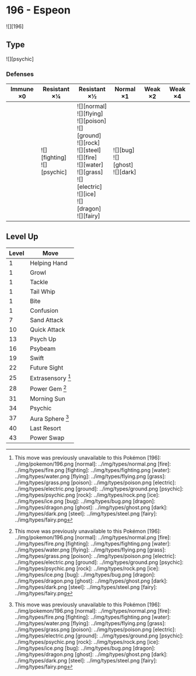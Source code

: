 # 196 - Espeon
![][196]

## Type

![][psychic]

### Defenses

Immune ×0 | Resistant ×¼ | Resistant ×½ | Normal ×1 | Weak ×2 | Weak ×4
---       | ---          | ---          | ---       | ---     | ---
| | ![][fighting]<br> ![][psychic]<br> | ![][normal]<br> ![][flying]<br> ![][poison]<br> ![][ground]<br> ![][rock]<br> ![][steel]<br> ![][fire]<br> ![][water]<br> ![][grass]<br> ![][electric]<br> ![][ice]<br> ![][dragon]<br> ![][fairy]<br> | ![][bug]<br> ![][ghost]<br> ![][dark]<br> | | 

## Level Up

Level | Move
---   | ---
  1   | Helping Hand
  1   | Growl
  1   | Tackle
  1   | Tail Whip
  1   | Bite
  1   | Confusion
  7   | Sand Attack
 10   | Quick Attack
 13   | Psych Up
 16   | Psybeam
 19   | Swift
 22   | Future Sight
 25   | Extrasensory [^1]
 28   | Power Gem [^1]
 31   | Morning Sun
 34   | Psychic
 37   | Aura Sphere [^1]
 40   | Last Resort
 43   | Power Swap

[^1]: This move was previously unavailable to this Pokémon
[196]: ../img/pokemon/196.png
[normal]: ../img/types/normal.png
[fire]: ../img/types/fire.png
[fighting]: ../img/types/fighting.png
[water]: ../img/types/water.png
[flying]: ../img/types/flying.png
[grass]: ../img/types/grass.png
[poison]: ../img/types/poison.png
[electric]: ../img/types/electric.png
[ground]: ../img/types/ground.png
[psychic]: ../img/types/psychic.png
[rock]: ../img/types/rock.png
[ice]: ../img/types/ice.png
[bug]: ../img/types/bug.png
[dragon]: ../img/types/dragon.png
[ghost]: ../img/types/ghost.png
[dark]: ../img/types/dark.png
[steel]: ../img/types/steel.png
[fairy]: ../img/types/fairy.png
